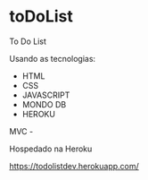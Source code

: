 # toDoList
 To Do List 
 
 Usando as tecnologias:
  - HTML
  - CSS
  - JAVASCRIPT
  - MONDO DB
  - HEROKU

 MVC - 


Hospedado na Heroku

https://todolistdev.herokuapp.com/